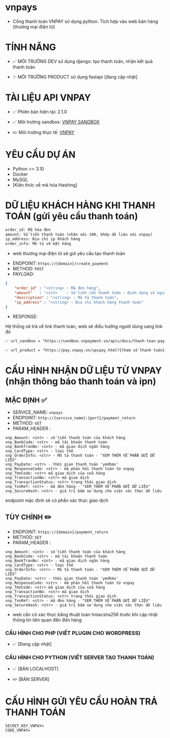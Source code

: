 # vnpays

- Cổng thanh toán VNPAY sử dụng python. Tích hợp vào web bán hàng (thương mại điện tử)

# TÍNH NĂNG

- ✅ MÔI TRƯỜNG DEV sử dụng django: tạo thanh toán, nhận kết quả thanh toán

- ✨ MÔI TRƯỜNG PRODUCT sử dụng fastapi [đang cập nhật]

# TÀI LIỆU API VNPAY

- ✅ Phiên bản hiện tại: 2.1.0  

- ✅ Môi trường sandbox: [VNPAY SANDBOX](https://sandbox.vnpayment.vn/apis/docs/thanh-toan-pay/pay.html)

- ✏️ Môi trường thực tế: [VNPAY](https://pay.vnpay.vn/vpcpay.html)

# YÊU CẦU DỰ ÁN

- Python >= 3.10
- Docker
- MySQL
- [Kiến thức về mã hóa Hashing]


# DỮ LIỆU KHÁCH HÀNG KHI THANH TOÁN (gửi yêu cầu thanh toán)

```txt
order_id: Mã hóa đơn
amount: Số tiền thanh toán (nhân với 100, khớp dữ liệu với vnpay)
ip_address: Địa chỉ ip khách hàng
order_info: Mô tả về mặt hàng
```

- web thương mại điện tử sẽ gửi yêu cầu tạo thanh toán

+ ENDPOINT: ```https://{domain}/create_payment```
+ METHOD: ```POST```
+ PAYLOAD:

```json
{
    "order_id" : "<string> : Mã đơn hàng",
    "amount"   : "<int>    : Số tiền cần thanh toán : Định dạng số nguyên không có dấu phẩy và nhân thêm 100",
    "description" : "<string> : Mô tả thanh toán",
    "ip_address" : "<string> : Địa chỉ khách hàng thanh toán"
}
```

+ RESPONSE:

Hệ thống sẽ trả về link thanh toán, web sẽ điều hướng người dùng sang link đó

```txt
✅ url_sandbox = "https://sandbox.vnpayment.vn/apis/docs/thanh-toan-pay/pay.html?{tham số thanh toán}&vnp_SecretHash={giá trị dùng cho mã hóa}"

✅ url_product = "https://pay.vnpay.vn/vpcpay.html?{tham số thanh toán}&vnp_SecretHash={giá trị dùng cho mã hóa}"
```


# CẤU HÌNH NHẬN DỮ LIỆU TỪ VNPAY (nhận thông báo thanh toán và ipn)

## MẶC ĐỊNH ✅

+ SERVICE_NAME: ```vnpays```
+ ENDPOINT: ```http://{service_name}:{port}/payment_return```
+ METHOD: ```GET```
+ PARAM_HEADER :

```
vnp_Amount: <int> - số tiền thanh toán của khách hàng
vnp_BankCode: <str> - mã tài khoản thanh toán
vnp_BankTranNo: <int> - mã giao dịch ngân hàng
vnp_CardType: <str> - loại thẻ
vnp_OrderInfo: <str> - Mô tả thanh toán - "XEM THÊM VỀ PHẦN GỬI DỮ LIỆU"
vnp_PayDate: <str> - thời gian thanh toán 'ymdhms'
vnp_ResponseCode: <str> - mã phản hồi thanh toán từ vnpay
vnp_TmnCode: <str> mã giao dịch của cửa hàng
vnp_TransactionNo: <str> mã giao dịch
vnp_TransactionStatus: <str> trạng thái giao dịch
vnp_TxnRef: <str> - mã đơn hàng - "XEM THÊM VỀ PHẦN GỬI DỮ LIỆU"
vnp_SecureHash: <str> - giá trị băm sử dụng cho việc xác thực dữ liệu
```

endpoint mặc định sẽ có phần xác thực giao dịch


## TÙY CHỈNH ✏️

+ ENDPOINT: ```https://{domain}/payment_return```
+ METHOD: ```GET```
+ PARAM_HEADER :

```
vnp_Amount: <int> - số tiền thanh toán của khách hàng
vnp_BankCode: <str> - mã tài khoản thanh toán
vnp_BankTranNo: <int> - mã giao dịch ngân hàng
vnp_CardType: <str> - loại thẻ
vnp_OrderInfo: <str> - Mô tả thanh toán - "XEM THÊM VỀ PHẦN GỬI DỮ LIỆU"
vnp_PayDate: <str> - thời gian thanh toán 'ymdhms'
vnp_ResponseCode: <str> - mã phản hồi thanh toán từ vnpay
vnp_TmnCode: <str> mã giao dịch của cửa hàng
vnp_TransactionNo: <str> mã giao dịch
vnp_TransactionStatus: <str> trạng thái giao dịch
vnp_TxnRef: <str> - mã đơn hàng - "XEM THÊM VỀ PHẦN GỬI DỮ LIỆU"
vnp_SecureHash: <str> - giá trị băm sử dụng cho việc xác thực dữ liệu
```

+ web cần có xác thực bằng thuật toán hmacsha256 trước khi cập nhật thông tin liên quan đến đơn hàng


### CẤU HÌNH CHO PHP (VIẾT PLUGIN CHO WORDPRESS)

- ✅ [Đang cập nhật]

### CẤU HÌNH CHO PYTHON (VIẾT SERVER TẠO THANH TOÁN)

- ✅ [BẢN LOCALHOST]

- ✏️ [BẢN SERVER]


# CẤU HÌNH GỬI YÊU CẦU HOÀN TRẢ THANH TOÁN

```.env
SECRET_KEY_VNPAY=
CODE_VNPAY=
```
